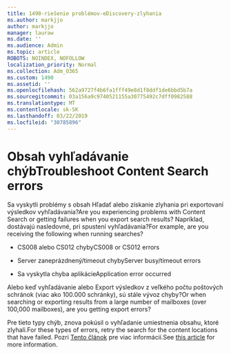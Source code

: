 ```yaml
---
title: 1490-riešenie problémov-eDiscovery-zlyhania
ms.author: markjjo
author: markjjo
manager: lauraw
ms.date: ''
ms.audience: Admin
ms.topic: article
ROBOTS: NOINDEX, NOFOLLOW
localization_priority: Normal
ms.collection: Adm_O365
ms.custom: 1490
ms.assetid: ''
ms.openlocfilehash: 562a9727f4b6fa1fff49e8d1f8ddf1de6bbd5b7a
ms.sourcegitcommit: 03a156a9c9740521155a30775492c7dff0982588
ms.translationtype: MT
ms.contentlocale: sk-SK
ms.lasthandoff: 03/22/2019
ms.locfileid: "30785896"
---
```

# <a name="troubleshoot-content-search-errors"></a><span data-ttu-id="fbee6-102">Obsah vyhľadávanie chýb</span><span class="sxs-lookup"><span data-stu-id="fbee6-102">Troubleshoot Content Search errors</span></span>

<span data-ttu-id="fbee6-103">Sa vyskytli problémy s obsah Hľadať alebo získanie zlyhania pri exportovaní výsledkov vyhľadávania?</span><span class="sxs-lookup"><span data-stu-id="fbee6-103">Are you experiencing problems with Content Search or getting failures when you export search results?</span></span>
<span data-ttu-id="fbee6-104">Napríklad, dostávajú nasledovné, pri spustení vyhľadávania?</span><span class="sxs-lookup"><span data-stu-id="fbee6-104">For example, are you receiving the following when running searches?</span></span>

- <span data-ttu-id="fbee6-105">CS008 alebo CS012 chyby</span><span class="sxs-lookup"><span data-stu-id="fbee6-105">CS008 or CS012 errors</span></span>

- <span data-ttu-id="fbee6-106">Server zaneprázdnený/timeout chyby</span><span class="sxs-lookup"><span data-stu-id="fbee6-106">Server busy/timeout errors</span></span>

- <span data-ttu-id="fbee6-107">Sa vyskytla chyba aplikácie</span><span class="sxs-lookup"><span data-stu-id="fbee6-107">Application error occurred</span></span>

<span data-ttu-id="fbee6-108">Alebo keď vyhľadávanie alebo Export výsledkov z veľkého počtu poštových schránok (viac ako 100.000 schránky), sú stále vývoz chyby?</span><span class="sxs-lookup"><span data-stu-id="fbee6-108">Or when searching or exporting results from a large number of mailboxes (over 100,000 mailboxes), are you getting export errors?</span></span>

<span data-ttu-id="fbee6-109">Pre tieto typy chýb, znova pokúsil o vyhľadanie umiestnenia obsahu, ktoré zlyhali.</span><span class="sxs-lookup"><span data-stu-id="fbee6-109">For these types of errors, retry the search for the content locations that have failed.</span></span> <span data-ttu-id="fbee6-110">Pozri [Tento článok](https://docs.microsoft.com/office365/securitycompliance/retry-failed-content-search) pre viac informácií.</span><span class="sxs-lookup"><span data-stu-id="fbee6-110">See  [this article](https://docs.microsoft.com/office365/securitycompliance/retry-failed-content-search) for more information.</span></span>
